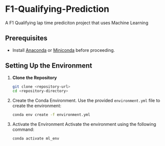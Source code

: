 # F1-Qualifying-Prediction

A F1 Qualifying lap time prediciton project that uses Machine Learning


## Prerequisites
- Install [Anaconda](https://www.anaconda.com/) or [Miniconda](https://docs.conda.io/en/latest/miniconda.html) before proceeding.

## Setting Up the Environment

1. **Clone the Repository**
   ```bash
   git clone <repository-url>
   cd <repository-directory>
   ```

2. Create the Conda Environment.
    Use the provided `environment.yml` file to create the environment:
    ```bash
    conda env create -f environment.yml
   ```

3. Activate the Environment
   Activate the environment using the following command:
    ```bash
    conda activate ml_env
    ```